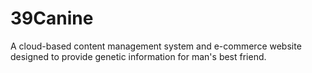 # 39Canine
A cloud-based content management system and e-commerce website designed to provide genetic information for man's best friend.
